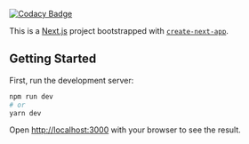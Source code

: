 [![Codacy Badge](https://app.codacy.com/project/badge/Grade/ff1563fb81b34629bad68bc41007241c)](https://www.codacy.com/gh/tau/studio/dashboard?utm_source=github.com&amp;utm_medium=referral&amp;utm_content=tau/studio&amp;utm_campaign=Badge_Grade)

This is a [Next.js](https://nextjs.org/) project bootstrapped with [`create-next-app`](https://github.com/vercel/next.js/tree/canary/packages/create-next-app).

## Getting Started

First, run the development server:

```bash
npm run dev
# or
yarn dev
```

Open [http://localhost:3000](http://localhost:3000) with your browser to see the result.
